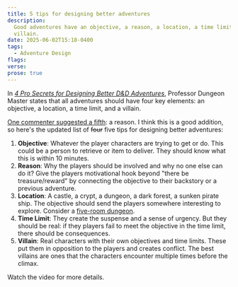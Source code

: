 ```yaml
---
title: 5 tips for designing better adventures
description:
  Good adventures have an objective, a reason, a location, a time limit, and a
  villain.
date: 2025-06-02T15:18-0400
tags:
  - Adventure Design
flags:
verse:
prose: true
---
```


In
[_4 Pro Secrets for Designing Better D&D Adventures_](https://www.youtube.com/watch?v=NOMQyUuDq-0),
Professor Dungeon Master states that all adventures should have four key
elements: an objective, a location, a time limit, and a villain.

[One commenter suggested a fifth](https://www.youtube.com/watch?v=NOMQyUuDq-0&lc=Ugw7rKVNkQIWukwka294AaABAg):
a reason. I think this is a good addition, so here's the updated list of
~~four~~ five tips for designing better adventures:

1. **Objective**: Whatever the player characters are trying to get or do. This
   could be a person to retrieve or item to deliver. They should know what this
   is within 10 minutes.
2. **Reason**: Why the players should be involved and why no one else can do it?
   Give the players motivational hook beyond "there be treasure/reward" by
   connecting the objective to their backstory or a previous adventure.
3. **Location**: A castle, a crypt, a dungeon, a dark forest, a sunken pirate
   ship. The objective should send the players somewhere interesting to explore.
   Consider a [five-room dungeon](/adventure-games/five-room-dungeons).
4. **Time Limit**: They create the suspense and a sense of urgency. But they
   should be real: if they players fail to meet the objective in the time limit,
   there should be consequences.
5. **Villain**: Real characters with their own objectives and time limits. These
   put them in opposition to the players and creates conflict. The best villains
   are ones that the characters encounter multiple times before the climax.

Watch the video for more details.
